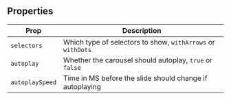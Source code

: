 ## Properties

| Prop | Description |
| --- | --- |
| `selectors` | Which type of selectors to show, `withArrows` or `withDots` |
| `autoplay` | Whether the carousel should autoplay, `true` or `false` |
| `autoplaySpeed` | Time in MS before the slide should change if autoplaying |